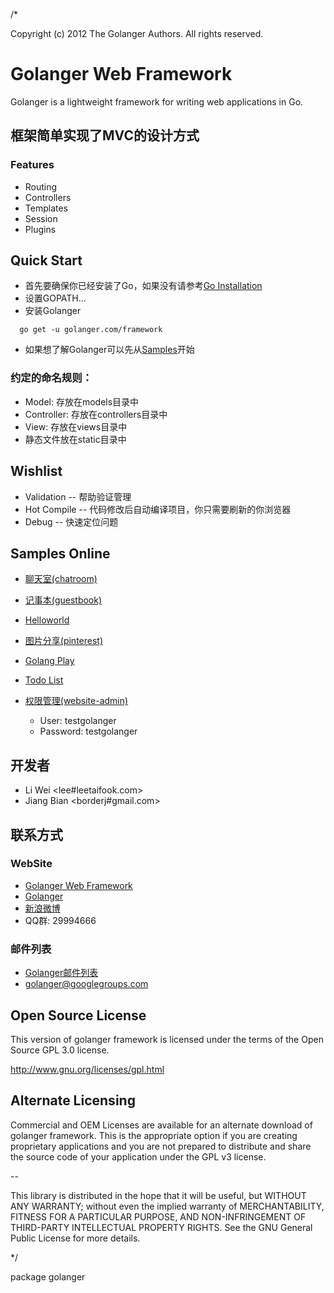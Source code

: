 /*

Copyright (c) 2012 The Golanger Authors. All rights reserved.


Golanger Web Framework
=======================================================================

Golanger is a lightweight framework for writing web applications in Go. 


## 框架简单实现了MVC的设计方式

### Features
 * Routing
 * Controllers
 * Templates
 * Session
 * Plugins

## Quick Start
 * 首先要确保你已经安装了Go，如果没有请参考<a href="http://golang.org/doc/install" target="_blank">Go Installation</a>
 * 设置GOPATH...
 * 安装Golanger

 ```
   go get -u golanger.com/framework
```

 * 如果想了解Golanger可以先从<a href="https://github.com/golangers/samples" target="_blank">Samples</a>开始

### 约定的命名规则：
 * Model: 存放在models目录中
 * Controller: 存放在controllers目录中
 * View: 存放在views目录中
 * 静态文件放在static目录中

## Wishlist
 * Validation -- 帮助验证管理
 * Hot Compile -- 代码修改后自动编译项目，你只需要刷新的你浏览器
 * Debug -- 快速定位问题

## Samples Online
 * <a href="http://chatroom.golanger.com" target="_blank">聊天室(chatroom)</a>
 * <a href="http://guestbook.golanger.com" target="_blank">记事本(guestbook)</a>
 * <a href="http://helloworld.golanger.com" target="_blank">Helloworld</a>
 * <a href="http://pinterest.golanger.com" target="_blank">图片分享(pinterest)</a>
 * <a href="http://play.golanger.com" target="_blank">Golang Play</a>
 * <a href="http://todo.golanger.com" target="_blank">Todo List</a>
 * <a href="http://website-admin.golanger.com" target="_blank">权限管理(website-admin)</a>

   * User: testgolanger
   * Password: testgolanger 


## 开发者
 * Li Wei <lee#leetaifook.com>
 * Jiang Bian <borderj#gmail.com>

## 联系方式
### WebSite
 * <a href="http://golanger.com/framework" target="_blank">Golanger Web Framework</a>
 * <a href="http://golanger.com" target="_blank">Golanger</a>
 * <a href="http://weibo.com/golanger" target="_blank">新浪微博</a>
 * QQ群: 29994666

### 邮件列表
 * <a href="https://groups.google.com/group/golanger" target="_blank">Golanger邮件列表</a>
 * <golanger@googlegroups.com>

Open Source License
------------------------------------------------------------------------------------------
This version of golanger framework is licensed under the terms of the Open Source GPL 3.0 license. 

http://www.gnu.org/licenses/gpl.html

Alternate Licensing
------------------------------------------------------------------------------------------
Commercial and OEM Licenses are available for an alternate download of golanger framework.
This is the appropriate option if you are creating proprietary applications and you are 
not prepared to distribute and share the source code of your application under the 
GPL v3 license. 

--

This library is distributed in the hope that it will be useful, but WITHOUT ANY WARRANTY; without even the implied warranty of MERCHANTABILITY, FITNESS FOR A PARTICULAR PURPOSE, AND NON-INFRINGEMENT OF THIRD-PARTY INTELLECTUAL PROPERTY RIGHTS.  See the GNU General Public License for more details.


*/

package golanger
